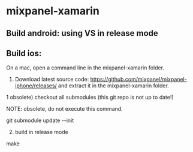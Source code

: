 # mixpanel-xamarin

## Build android: using VS in release mode

## Build ios:
On a mac, open a command line in the mixpanel-xamarin folder.

1) Download latest source code: https://github.com/mixpanel/mixpanel-iphone/releases/ and extract it in the mixpanel-xamarin folder.

1 obsolete) checkout all submodules (this git repo is not up to date!)

NOTE: obsolete, do not execute this command.

git submodule update --init


2) build in release mode

make
